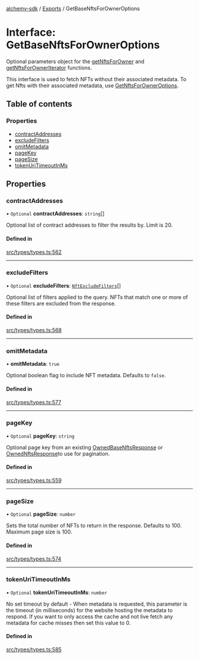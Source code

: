 [alchemy-sdk](../README.md) / [Exports](../modules.md) / GetBaseNftsForOwnerOptions

# Interface: GetBaseNftsForOwnerOptions

Optional parameters object for the [getNftsForOwner](../classes/NftNamespace.md#getnftsforowner) and
[getNftsForOwnerIterator](../classes/NftNamespace.md#getnftsforowneriterator) functions.

This interface is used to fetch NFTs without their associated metadata. To
get Nfts with their associated metadata, use [GetNftsForOwnerOptions](GetNftsForOwnerOptions.md).

## Table of contents

### Properties

- [contractAddresses](GetBaseNftsForOwnerOptions.md#contractaddresses)
- [excludeFilters](GetBaseNftsForOwnerOptions.md#excludefilters)
- [omitMetadata](GetBaseNftsForOwnerOptions.md#omitmetadata)
- [pageKey](GetBaseNftsForOwnerOptions.md#pagekey)
- [pageSize](GetBaseNftsForOwnerOptions.md#pagesize)
- [tokenUriTimeoutInMs](GetBaseNftsForOwnerOptions.md#tokenuritimeoutinms)

## Properties

### contractAddresses

• `Optional` **contractAddresses**: `string`[]

Optional list of contract addresses to filter the results by. Limit is 20.

#### Defined in

[src/types/types.ts:562](https://github.com/alchemyplatform/alchemy-sdk-js/blob/3091a11/src/types/types.ts#L562)

___

### excludeFilters

• `Optional` **excludeFilters**: [`NftExcludeFilters`](../enums/NftExcludeFilters.md)[]

Optional list of filters applied to the query. NFTs that match one or more
of these filters are excluded from the response.

#### Defined in

[src/types/types.ts:568](https://github.com/alchemyplatform/alchemy-sdk-js/blob/3091a11/src/types/types.ts#L568)

___

### omitMetadata

• **omitMetadata**: ``true``

Optional boolean flag to include NFT metadata. Defaults to `false`.

#### Defined in

[src/types/types.ts:577](https://github.com/alchemyplatform/alchemy-sdk-js/blob/3091a11/src/types/types.ts#L577)

___

### pageKey

• `Optional` **pageKey**: `string`

Optional page key from an existing [OwnedBaseNftsResponse](OwnedBaseNftsResponse.md) or
[OwnedNftsResponse](OwnedNftsResponse.md)to use for pagination.

#### Defined in

[src/types/types.ts:559](https://github.com/alchemyplatform/alchemy-sdk-js/blob/3091a11/src/types/types.ts#L559)

___

### pageSize

• `Optional` **pageSize**: `number`

Sets the total number of NFTs to return in the response. Defaults to 100.
Maximum page size is 100.

#### Defined in

[src/types/types.ts:574](https://github.com/alchemyplatform/alchemy-sdk-js/blob/3091a11/src/types/types.ts#L574)

___

### tokenUriTimeoutInMs

• `Optional` **tokenUriTimeoutInMs**: `number`

No set timeout by default - When metadata is requested, this parameter is
the timeout (in milliseconds) for the website hosting the metadata to
respond. If you want to only access the cache and not live fetch any
metadata for cache misses then set this value to 0.

#### Defined in

[src/types/types.ts:585](https://github.com/alchemyplatform/alchemy-sdk-js/blob/3091a11/src/types/types.ts#L585)
